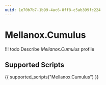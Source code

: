 ```yaml
---
uuid: 1e70b7b7-1b99-4ac6-8ff8-c5ab399fc224
---
```


# Mellanox.Cumulus


<!-- prettier-ignore -->
!!! todo
    Describe *Mellanox.Cumulus* profile

## Supported Scripts

{{ supported_scripts("Mellanox.Cumulus") }}
